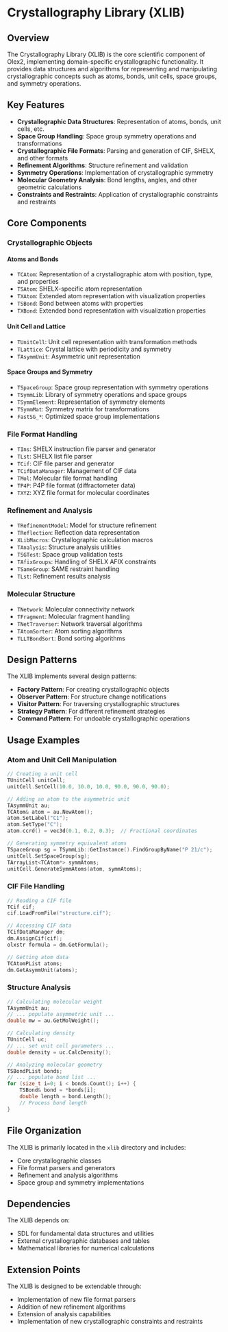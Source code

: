# Crystallography Library (XLIB)

## Overview

The Crystallography Library (XLIB) is the core scientific component of Olex2, implementing domain-specific crystallographic functionality. It provides data structures and algorithms for representing and manipulating crystallographic concepts such as atoms, bonds, unit cells, space groups, and symmetry operations.

## Key Features

- **Crystallographic Data Structures**: Representation of atoms, bonds, unit cells, etc.
- **Space Group Handling**: Space group symmetry operations and transformations
- **Crystallographic File Formats**: Parsing and generation of CIF, SHELX, and other formats
- **Refinement Algorithms**: Structure refinement and validation
- **Symmetry Operations**: Implementation of crystallographic symmetry
- **Molecular Geometry Analysis**: Bond lengths, angles, and other geometric calculations
- **Constraints and Restraints**: Application of crystallographic constraints and restraints

## Core Components

### Crystallographic Objects

#### Atoms and Bonds
- `TCAtom`: Representation of a crystallographic atom with position, type, and properties
- `TSAtom`: SHELX-specific atom representation
- `TXAtom`: Extended atom representation with visualization properties
- `TSBond`: Bond between atoms with properties
- `TXBond`: Extended bond representation with visualization properties

#### Unit Cell and Lattice
- `TUnitCell`: Unit cell representation with transformation methods
- `TLattice`: Crystal lattice with periodicity and symmetry
- `TAsymmUnit`: Asymmetric unit representation

#### Space Groups and Symmetry
- `TSpaceGroup`: Space group representation with symmetry operations
- `TSymmLib`: Library of symmetry operations and space groups
- `TSymmElement`: Representation of symmetry elements
- `TSymmMat`: Symmetry matrix for transformations
- `FastSG_*`: Optimized space group implementations

### File Format Handling

- `TIns`: SHELX instruction file parser and generator
- `TLst`: SHELX list file parser
- `TCif`: CIF file parser and generator
- `TCifDataManager`: Management of CIF data
- `TMol`: Molecular file format handling
- `TP4P`: P4P file format (diffractometer data)
- `TXYZ`: XYZ file format for molecular coordinates

### Refinement and Analysis

- `TRefinementModel`: Model for structure refinement
- `TReflection`: Reflection data representation
- `XLibMacros`: Crystallographic calculation macros
- `TAnalysis`: Structure analysis utilities
- `TSGTest`: Space group validation tests
- `TAfixGroups`: Handling of SHELX AFIX constraints
- `TSameGroup`: SAME restraint handling
- `TLst`: Refinement results analysis

### Molecular Structure

- `TNetwork`: Molecular connectivity network
- `TFragment`: Molecular fragment handling
- `TNetTraverser`: Network traversal algorithms
- `TAtomSorter`: Atom sorting algorithms
- `TLLTBondSort`: Bond sorting algorithms

## Design Patterns

The XLIB implements several design patterns:

- **Factory Pattern**: For creating crystallographic objects
- **Observer Pattern**: For structure change notifications
- **Visitor Pattern**: For traversing crystallographic structures
- **Strategy Pattern**: For different refinement strategies
- **Command Pattern**: For undoable crystallographic operations

## Usage Examples

### Atom and Unit Cell Manipulation

```cpp
// Creating a unit cell
TUnitCell unitCell;
unitCell.SetCell(10.0, 10.0, 10.0, 90.0, 90.0, 90.0);

// Adding an atom to the asymmetric unit
TAsymmUnit au;
TCAtom& atom = au.NewAtom();
atom.SetLabel("C1");
atom.SetType("C");
atom.ccrd() = vec3d(0.1, 0.2, 0.3);  // Fractional coordinates

// Generating symmetry equivalent atoms
TSpaceGroup sg = TSymmLib::GetInstance().FindGroupByName("P 21/c");
unitCell.SetSpaceGroup(sg);
TArrayList<TCAtom*> symmAtoms;
unitCell.GenerateSymmAtoms(atom, symmAtoms);
```

### CIF File Handling

```cpp
// Reading a CIF file
TCif cif;
cif.LoadFromFile("structure.cif");

// Accessing CIF data
TCifDataManager dm;
dm.AssignCif(cif);
olxstr formula = dm.GetFormula();

// Getting atom data
TCAtomPList atoms;
dm.GetAsymmUnit(atoms);
```

### Structure Analysis

```cpp
// Calculating molecular weight
TAsymmUnit au;
// ... populate asymmetric unit ...
double mw = au.GetMolWeight();

// Calculating density
TUnitCell uc;
// ... set unit cell parameters ...
double density = uc.CalcDensity();

// Analyzing molecular geometry
TSBondPList bonds;
// ... populate bond list ...
for (size_t i=0; i < bonds.Count(); i++) {
    TSBond& bond = *bonds[i];
    double length = bond.Length();
    // Process bond length
}
```

## File Organization

The XLIB is primarily located in the `xlib` directory and includes:

- Core crystallographic classes
- File format parsers and generators
- Refinement and analysis algorithms
- Space group and symmetry implementations

## Dependencies

The XLIB depends on:

- SDL for fundamental data structures and utilities
- External crystallographic databases and tables
- Mathematical libraries for numerical calculations

## Extension Points

The XLIB is designed to be extendable through:

- Implementation of new file format parsers
- Addition of new refinement algorithms
- Extension of analysis capabilities
- Implementation of new crystallographic constraints and restraints
